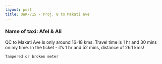 ```yaml
---
layout: post
title: UWK-715 - Proj. 8 to Makati ave
---
```


### Name of taxi: Afel & Ali

QC to Makati Ave is only around 16-18 kms. Travel time is 1 hr and 30 mins on my time. In the ticket - it’s 1 hr and 52 mins, distance of 26.1 kms!

```Tampered or broken meter```
